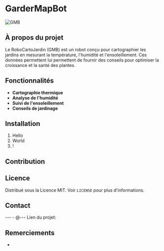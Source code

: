 # GarderMapBot

![GMB](https://github.com/THE07s/GarderMapBot/assets/101391118/45ccf17c-52ff-4c6a-bc98-bd0e7e535424)

## À propos du projet
Le RoboCartoJardin (GMB) est un robot conçu pour cartographier les jardins en mesurant la température, l'humidité et l'ensoleillement. Ces données permettent lui permettent de fournir des conseils pour optimiser la croissance et la santé des plantes.

## Fonctionnalités
- **Cartographie thermique**
- **Analyse de l'humidité**
- **Suivi de l'ensoleillement**
- **Conseils de jardinage**

## Installation
1. Hello
2. World
3. !


## Contribution


## Licence
Distribué sous la Licence MIT. Voir `LICENSE` pour plus d'informations.

## Contact
--- - @---
Lien du projet: 

## Remerciements
- 

